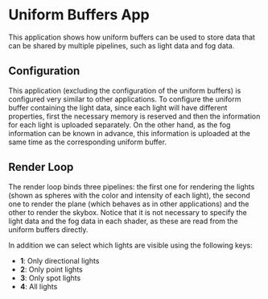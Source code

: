 # Uniform Buffers App
This application shows how uniform buffers can be used to store data that can be shared by multiple pipelines, such as light data and fog data.

## Configuration
This application (excluding the configuration of the uniform buffers) is configured very similar to other applications. To configure the uniform buffer containing the light data, since each light will have different properties, first the necessary memory is reserved and then the information for each light is uploaded separately. On the other hand, as the fog information can be known in advance, this information is uploaded at the same time as the corresponding uniform buffer.

## Render Loop
The render loop binds three pipelines: the first one for rendering the lights (shown as spheres with the color and intensity of each light), the second one to render the plane (which behaves as in other applications) and the other to render the skybox. Notice that it is not necessary to specify the light data and the fog data in each shader, as these are read from the uniform buffers directly.

In addition we can select which lights are visible using the following keys:

- **1**: Only directional lights
- **2**: Only point lights
- **3**: Only spot lights
- **4**: All lights
